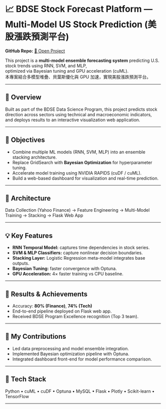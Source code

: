 # 📈 BDSE Stock Forecast Platform — Multi-Model US Stock Prediction (美股漲跌預測平台)
**GitHub Repo:** [🔗 Open Project](./BDSE34_第二組_美股股價AI預測.pdf)

This project is a **multi-model ensemble forecasting system** predicting U.S. stock trends using RNN, SVM, and MLP,  
optimized via Bayesian tuning and GPU acceleration (cuML).  
本專案結合多模型堆疊、貝葉斯優化與 GPU 加速，實現美股漲跌預測平台。

---

## 🧩 Overview
Built as part of the BDSE Data Science Program, this project predicts stock direction across sectors using technical and macroeconomic indicators,  
and deploys results to an interactive visualization web application.

---

## 🚀 Objectives
- Combine multiple ML models (RNN, SVM, MLP) into an ensemble stacking architecture.  
- Replace GridSearch with **Bayesian Optimization** for hyperparameter tuning.  
- Accelerate model training using NVIDIA RAPIDS (cuDF / cuML).  
- Build a web-based dashboard for visualization and real-time prediction.

---

## 🧠 Architecture

Data Collection (Yahoo Finance) → Feature Engineering → Multi-Model Training → Stacking → Flask Web App


---

## 💡 Key Features
- **RNN Temporal Model:** captures time dependencies in stock series.  
- **SVM & MLP Classifiers:** capture nonlinear decision boundaries.  
- **Stacking Layer:** Logistic Regression meta-model integrates base outputs.  
- **Bayesian Tuning:** faster convergence with Optuna.  
- **GPU Acceleration:** 4× faster training vs CPU baseline.

---

## 🧪 Results & Achievements
- Accuracy: **80% (Finance)**, **74% (Tech)**  
- End-to-end pipeline deployed on Flask web app.  
- Received BDSE Program Excellence recognition (Top 3 team).

---

## 👤 My Contributions
- Led data preprocessing and model ensemble integration.  
- Implemented Bayesian optimization pipeline with Optuna.  
- Integrated dashboard front-end for model performance comparison.

---

## 🧰 Tech Stack
Python • cuML • cuDF • Optuna • MySQL • Flask • Plotly • Scikit-learn • TensorFlow

---
